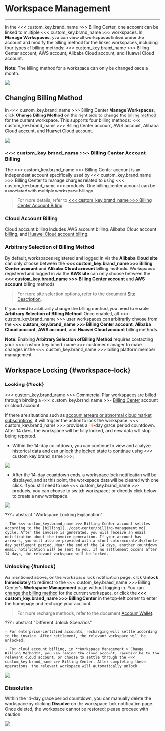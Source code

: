 # Workspace Management
---

In the <<< custom_key.brand_name >>> Billing Center, one account can be linked to multiple <<< custom_key.brand_name >>> workspaces. In **Manage Workspaces**, you can view all workspaces linked under the account and modify the billing method for the linked workspaces, including four types of billing methods: <<< custom_key.brand_name >>> Billing Center account, AWS account, Alibaba Cloud account, and Huawei Cloud account.

**Note**: The billing method for a workspace can only be changed once a month.

![](img/15.aws_3.png)

## Changing Billing Method

In <<< custom_key.brand_name >>> Billing Center **Manage Workspaces**, click **Change Billing Method** on the right side to change the [billing method](../billing-account/index.md) for the current workspace. This supports four billing methods: <<< custom_key.brand_name >>> Billing Center account, AWS account, Alibaba Cloud account, and Huawei Cloud account.

![](img/10.account_11.png)

### <<< custom_key.brand_name >>> Billing Center Account Billing

The <<< custom_key.brand_name >>> Billing Center account is an independent account specifically used by <<< custom_key.brand_name >>> Billing Center to manage charges related to using <<< custom_key.brand_name >>> products. One billing center account can be associated with multiple workspace billings.

> For more details, refer to [<<< custom_key.brand_name >>> Billing Center Account Billing](../../billing/billing-account/enterprise-account.md).

### Cloud Account Billing

Cloud account billing includes [AWS account billing](../../billing/billing-account/aws-account.md), [Alibaba Cloud account billing](../../billing/billing-account/aliyun-account.md), and [Huawei Cloud account billing](../../billing/billing-account/huawei-account.md).

### Arbitrary Selection of Billing Method

By default, workspaces registered and logged in via the **Alibaba Cloud site** can only choose between the **<<< custom_key.brand_name >>> Billing Center account** and **Alibaba Cloud account** billing methods. Workspaces registered and logged in via the **AWS site** can only choose between the **<<< custom_key.brand_name >>> Billing Center account** and **AWS account** billing methods.

> For more site selection options, refer to the document [Site Description](../commercial-register.md#site).

If you need to arbitrarily change the billing method, you need to enable **Arbitrary Selection of Billing Method**. Once enabled, all <<< custom_key.brand_name >>> user workspaces can arbitrarily choose from the **<<< custom_key.brand_name >>> Billing Center account**, **Alibaba Cloud account**, **AWS account**, and **Huawei Cloud account** billing methods.

**Note**: Enabling **Arbitrary Selection of Billing Method** requires contacting your <<< custom_key.brand_name >>> customer manager to make changes in the <<< custom_key.brand_name >>> billing platform member management.


## Workspace Locking {#workspace-lock}

### Locking {#lock}

<<< custom_key.brand_name >>> Commercial Plan workspaces are billed through binding a <<< custom_key.brand_name >>> [Billing Center](../billing-center/index.md) account or cloud account.

If there are situations such as <u>account arrears or abnormal cloud market subscriptions</u>, it will trigger the action to lock the workspace. <<< custom_key.brand_name >>> provides a <font color=coral>14</font>-day grace period countdown. After 14 days, the workspace will be fully locked, and new data will stop being reported.

- Within the 14-day countdown, you can continue to view and analyze historical data and can [unlock the locked state](#unlock) to continue using <<< custom_key.brand_name >>>;

![](img/9.workspace_lock_1.png)

- After the 14-day countdown ends, a workspace lock notification will be displayed, and at this point, the workspace data will be cleared with one click. If you still need to use <<< custom_key.brand_name >>> products, you can choose to switch workspaces or directly click below to create a new workspace.

![](img/9.workspace_lock_2.png)
    
???+ abstract "Workspace Locking Explanation"

    - The <<< custom_key.brand_name >>> Billing Center account settles according to the [billing](../cost-center/billing-management.md) cycle. After the invoice is generated, you will receive an email notification about the invoice generation. If your account has arrears, you will also be provided with a <font color=coral>14</font>-day settlement period. Near the end of the 14 days, another countdown email notification will be sent to you. If no settlement occurs after 14 days, the relevant workspace will be locked.


### Unlocking {#unlock}

As mentioned above, on the workspace lock notification page, click **Unlock Immediately** to redirect to the <<< custom_key.brand_name >>> Billing Center's **Workspace Management** page without logging in. You can [change the billing method](../../billing/billing-account/index.md) for the current workspace, or click the **<<< custom_key.brand_name >>> Billing Center** in the top-left corner to enter the homepage and recharge your account.

> For more recharge methods, refer to the document [Account Wallet](../../billing/cost-center/account-wallet/index.md).

???+ abstract "Different Unlock Scenarios"

    - For enterprise-certified accounts, recharging will settle according to the invoice. After settlement, the relevant workspace will be unlocked;

    - For cloud account billing, in **Workspace Management > Change Billing Method**, you can rebind the cloud account, resubscribe to the relevant cloud account, or choose to settle through the <<< custom_key.brand_name >>> Billing Center. After completing these operations, the relevant workspace will automatically unlock.

![](img/9.workspace_lock_3.png)

### Dissolution

Within the 14-day grace period countdown, you can manually delete the workspace by clicking **Dissolve** on the workspace lock notification page. Once deleted, the workspace cannot be restored; please proceed with caution.

![](img/9.workspace_lock_4.png)